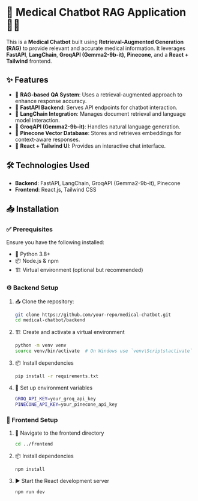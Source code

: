 # 🏥 Medical Chatbot RAG Application 🤖💬

This is a **Medical Chatbot** built using **Retrieval-Augmented Generation (RAG)** to provide relevant and accurate medical information. It leverages **FastAPI**, **LangChain**, **GroqAPI (Gemma2-9b-it)**, **Pinecone**, and a **React + Tailwind** frontend.

## ✨ Features
- 🧠 **RAG-based QA System**: Uses a retrieval-augmented approach to enhance response accuracy.
- 🚀 **FastAPI Backend**: Serves API endpoints for chatbot interaction.
- 🔗 **LangChain Integration**: Manages document retrieval and language model interaction.
- 🤖 **GroqAPI (Gemma2-9b-it)**: Handles natural language generation.
- 📂 **Pinecone Vector Database**: Stores and retrieves embeddings for context-aware responses.
- 🎨 **React + Tailwind UI**: Provides an interactive chat interface.

## 🛠️ Technologies Used
- **Backend**: FastAPI, LangChain, GroqAPI (Gemma2-9b-it), Pinecone
- **Frontend**: React.js, Tailwind CSS

## 📥 Installation
### ✅ Prerequisites
Ensure you have the following installed:
- 🐍 Python 3.8+
- 📦 Node.js & npm
- 🏗️ Virtual environment (optional but recommended)

### ⚙️ Backend Setup
1. 📥 Clone the repository:
   ```sh
   git clone https://github.com/your-repo/medical-chatbot.git
   cd medical-chatbot/backend
   ```

2. 🏗️ Create and activate a virtual environment
   ```sh
   python -m venv venv
   source venv/bin/activate  # On Windows use `venv\Scripts\activate`
   ```

3. 📦 Install dependencies
   ```sh
   pip install -r requirements.txt
   ```

4. 🔑 Set up environment variables
   ```sh
   GROQ_API_KEY=your_groq_api_key
   PINECONE_API_KEY=your_pinecone_api_key
   ```

### 🎨 Frontend Setup
1. 📁 Navigate to the frontend directory
   ```sh
   cd ../frontend
   ```

2. 📦 Install dependencies
   ```sh
   npm install
   ```

3. ▶️ Start the React development server
   ```sh
   npm run dev
   ```



